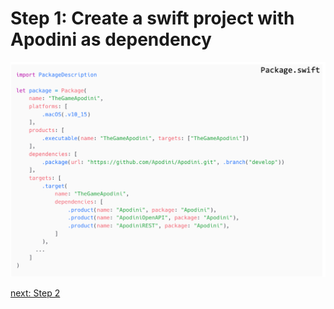 # Step 1: Create a swift project with Apodini as dependency

![step-1](Documentation/info-material/Apodini-OAS-Instructions/step-1.png)

[next: Step 2](./step-2.md)
